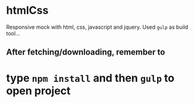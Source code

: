 # htmlCss
Responsive mock with html, css, javascript and jquery. 
Used `gulp` as build tool...

## After fetching/downloading, remember to
# type `npm install` and then `gulp` to open project 
